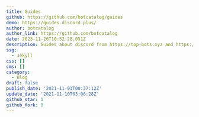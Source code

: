 ```yaml
---
title: Guides
github: https://github.com/botcatalog/guides
demo: https://guides.discord.plus/
author: botcatalog
author_link: https://github.com/botcatalog
date: 2023-11-26T10:52:28.051Z
description: Guides about discord from https://top-bots.xyz and https://findadiscord.com
ssg:
  - Jekyll
css: []
cms: []
category:
  - Blog
draft: false
publish_date: '2021-11-01T00:37:12Z'
update_date: '2021-11-10T03:06:28Z'
github_star: 1
github_fork: 0
---
```

